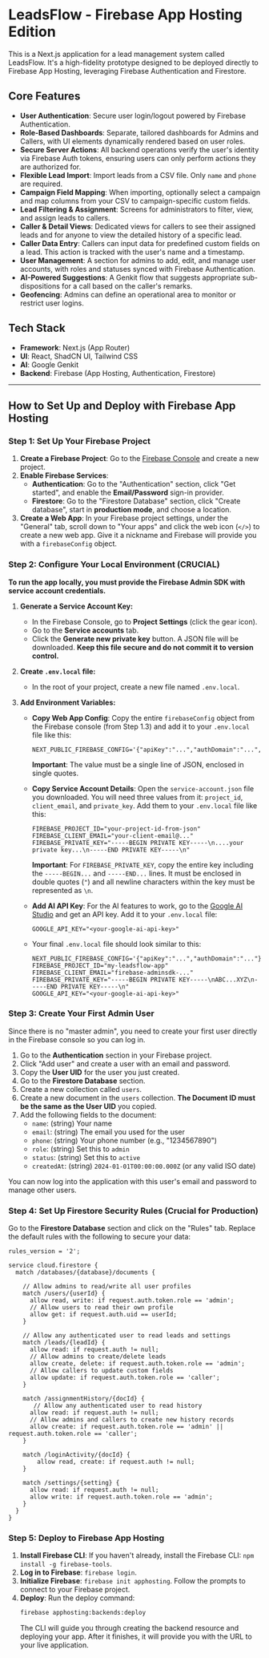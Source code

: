 
# LeadsFlow - Firebase App Hosting Edition

This is a Next.js application for a lead management system called LeadsFlow. It's a high-fidelity prototype designed to be deployed directly to Firebase App Hosting, leveraging Firebase Authentication and Firestore.

## Core Features

-   **User Authentication**: Secure user login/logout powered by Firebase Authentication.
-   **Role-Based Dashboards**: Separate, tailored dashboards for Admins and Callers, with UI elements dynamically rendered based on user roles.
-   **Secure Server Actions**: All backend operations verify the user's identity via Firebase Auth tokens, ensuring users can only perform actions they are authorized for.
-   **Flexible Lead Import**: Import leads from a CSV file. Only `name` and `phone` are required.
-   **Campaign Field Mapping**: When importing, optionally select a campaign and map columns from your CSV to campaign-specific custom fields.
-   **Lead Filtering & Assignment**: Screens for administrators to filter, view, and assign leads to callers.
-   **Caller & Detail Views**: Dedicated views for callers to see their assigned leads and for anyone to view the detailed history of a specific lead.
-   **Caller Data Entry**: Callers can input data for predefined custom fields on a lead. This action is tracked with the user's name and a timestamp.
-   **User Management**: A section for admins to add, edit, and manage user accounts, with roles and statuses synced with Firebase Authentication.
-   **AI-Powered Suggestions**: A Genkit flow that suggests appropriate sub-dispositions for a call based on the caller's remarks.
-   **Geofencing**: Admins can define an operational area to monitor or restrict user logins.

## Tech Stack

-   **Framework**: Next.js (App Router)
-   **UI**: React, ShadCN UI, Tailwind CSS
-   **AI**: Google Genkit
-   **Backend**: Firebase (App Hosting, Authentication, Firestore)

---

## How to Set Up and Deploy with Firebase App Hosting

### Step 1: Set Up Your Firebase Project

1.  **Create a Firebase Project**: Go to the [Firebase Console](https://console.firebase.google.com/) and create a new project.
2.  **Enable Firebase Services**:
    *   **Authentication**: Go to the "Authentication" section, click "Get started", and enable the **Email/Password** sign-in provider.
    *   **Firestore**: Go to the "Firestore Database" section, click "Create database", start in **production mode**, and choose a location.
3.  **Create a Web App**: In your Firebase project settings, under the "General" tab, scroll down to "Your apps" and click the web icon (`</>`) to create a new web app. Give it a nickname and Firebase will provide you with a `firebaseConfig` object.

### Step 2: Configure Your Local Environment (CRUCIAL)

**To run the app locally, you must provide the Firebase Admin SDK with service account credentials.**

1.  **Generate a Service Account Key:**
    *   In the Firebase Console, go to **Project Settings** (click the gear icon).
    *   Go to the **Service accounts** tab.
    *   Click the **Generate new private key** button. A JSON file will be downloaded. **Keep this file secure and do not commit it to version control.**

2.  **Create `.env.local` file:**
    *   In the root of your project, create a new file named `.env.local`.

3.  **Add Environment Variables:**
    *   **Copy Web App Config**: Copy the entire `firebaseConfig` object from the Firebase console (from Step 1.3) and add it to your `.env.local` file like this:
        ```env
        NEXT_PUBLIC_FIREBASE_CONFIG='{"apiKey":"...","authDomain":"...","projectId":"...","storageBucket":"...","messagingSenderId":"...","appId":"...","measurementId":"..."}'
        ```
        **Important**: The value must be a single line of JSON, enclosed in single quotes.

    *   **Copy Service Account Details**: Open the `service-account.json` file you downloaded. You will need three values from it: `project_id`, `client_email`, and `private_key`. Add them to your `.env.local` file like this:
        ```env
        FIREBASE_PROJECT_ID="your-project-id-from-json"
        FIREBASE_CLIENT_EMAIL="your-client-email@..."
        FIREBASE_PRIVATE_KEY="-----BEGIN PRIVATE KEY-----\n....your private key...\n-----END PRIVATE KEY-----\n"
        ```
        **Important**: For `FIREBASE_PRIVATE_KEY`, copy the entire key including the `-----BEGIN...` and `-----END...` lines. It must be enclosed in double quotes (`"`) and all newline characters within the key must be represented as `\n`.

    *   **Add AI API Key**: For the AI features to work, go to the [Google AI Studio](https://aistudio.google.com/) and get an API key. Add it to your `.env.local` file:
        ```env
        GOOGLE_API_KEY="<your-google-ai-api-key>"
        ```

    *   Your final `.env.local` file should look similar to this:
        ```env
        NEXT_PUBLIC_FIREBASE_CONFIG='{"apiKey":"...","authDomain":"..."}'
        FIREBASE_PROJECT_ID="my-leadsflow-app"
        FIREBASE_CLIENT_EMAIL="firebase-adminsdk-..."
        FIREBASE_PRIVATE_KEY="-----BEGIN PRIVATE KEY-----\nABC...XYZ\n-----END PRIVATE KEY-----\n"
        GOOGLE_API_KEY="<your-google-ai-api-key>"
        ```

### Step 3: Create Your First Admin User

Since there is no "master admin", you need to create your first user directly in the Firebase console so you can log in.

1.  Go to the **Authentication** section in your Firebase project.
2.  Click "Add user" and create a user with an email and password.
3.  Copy the **User UID** for the user you just created.
4.  Go to the **Firestore Database** section.
5.  Create a new collection called `users`.
6.  Create a new document in the `users` collection. **The Document ID must be the same as the User UID** you copied.
7.  Add the following fields to the document:
    *   `name`: (string) Your name
    *   `email`: (string) The email you used for the user
    *   `phone`: (string) Your phone number (e.g., "1234567890")
    *   `role`: (string) Set this to `admin`
    *   `status`: (string) Set this to `active`
    *   `createdAt`: (string) `2024-01-01T00:00:00.000Z` (or any valid ISO date)

You can now log into the application with this user's email and password to manage other users.

### Step 4: Set Up Firestore Security Rules (Crucial for Production)

Go to the **Firestore Database** section and click on the "Rules" tab. Replace the default rules with the following to secure your data:

```
rules_version = '2';

service cloud.firestore {
  match /databases/{database}/documents {
    
    // Allow admins to read/write all user profiles
    match /users/{userId} {
      allow read, write: if request.auth.token.role == 'admin';
      // Allow users to read their own profile
      allow get: if request.auth.uid == userId;
    }
    
    // Allow any authenticated user to read leads and settings
    match /leads/{leadId} {
      allow read: if request.auth != null;
      // Allow admins to create/delete leads
      allow create, delete: if request.auth.token.role == 'admin';
      // Allow callers to update custom fields
      allow update: if request.auth.token.role == 'caller';
    }
    
    match /assignmentHistory/{docId} {
       // Allow any authenticated user to read history
      allow read: if request.auth != null;
      // Allow admins and callers to create new history records
      allow create: if request.auth.token.role == 'admin' || request.auth.token.role == 'caller';
    }
    
    match /loginActivity/{docId} {
        allow read, create: if request.auth != null;
    }
    
    match /settings/{setting} {
      allow read: if request.auth != null;
      allow write: if request.auth.token.role == 'admin';
    }
  }
}
```

### Step 5: Deploy to Firebase App Hosting

1.  **Install Firebase CLI**: If you haven't already, install the Firebase CLI: `npm install -g firebase-tools`.
2.  **Log in to Firebase**: `firebase login`.
3.  **Initialize Firebase**: `firebase init apphosting`. Follow the prompts to connect to your Firebase project.
4.  **Deploy**: Run the deploy command:
    ```bash
    firebase apphosting:backends:deploy
    ```
    The CLI will guide you through creating the backend resource and deploying your app. After it finishes, it will provide you with the URL to your live application.


